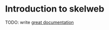 # Introduction to skelweb

TODO: write [great documentation](http://jacobian.org/writing/great-documentation/what-to-write/)
